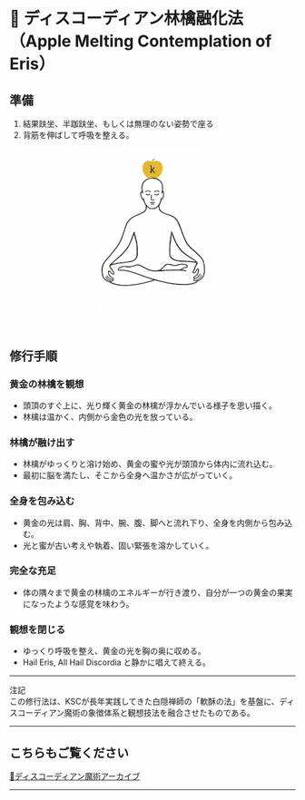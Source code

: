 # 🍏 ディスコーディアン林檎融化法（Apple Melting Contemplation of Eris）

## 準備
1. 結果趺坐、半跏趺坐、もしくは無理のない姿勢で座る
2. 背筋を伸ばして呼吸を整える。

<div align="center">
<img src="Eris-nanso-k.png" width="200">
</div>
<br>

## 修行手順

### 黄金の林檎を観想
- 頭頂のすぐ上に、光り輝く黄金の林檎が浮かんでいる様子を思い描く。
- 林檎は温かく、内側から金色の光を放っている。

### 林檎が融け出す
- 林檎がゆっくりと溶け始め、黄金の蜜や光が頭頂から体内に流れ込む。
- 最初に脳を満たし、そこから全身へ温かさが広がっていく。

### 全身を包み込む
- 黄金の光は肩、胸、背中、腕、腹、脚へと流れ下り、全身を内側から包み込む。
- 光と蜜が古い考えや執着、固い緊張を溶かしていく。

### 完全な充足
- 体の隅々まで黄金の林檎のエネルギーが行き渡り、自分が一つの黄金の果実になったような感覚を味わう。

### 観想を閉じる
- ゆっくり呼吸を整え、黄金の光を胸の奥に収める。
- Hail Eris, All Hail Discordia と静かに唱えて終える。

---

注記<br>
この修行法は、KSCが長年実践してきた白隠禅師の「軟酥の法」を基盤に、ディスコーディアン魔術の象徴体系と観想技法を融合させたものである。

---

## こちらもご覧ください
[🍏ディスコーディアン魔術アーカイブ](https://github.com/ravensgate-tux/Discordianism_ksc/blob/main/README.md)

---
